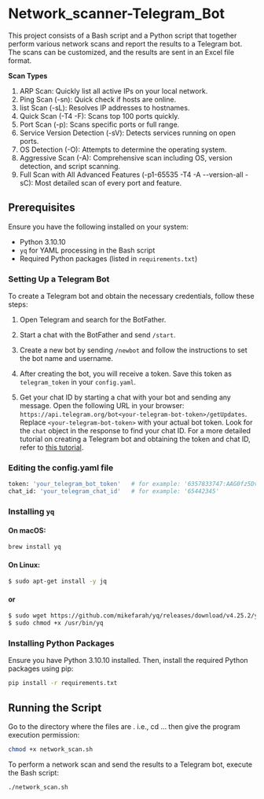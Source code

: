 # Network_scanner-Telegram_Bot

This project consists of a Bash script and a Python script that together perform various network scans and report the results to a Telegram bot. The scans can be customized, and the results are sent in an Excel file format.

**Scan Types**

1. ARP Scan: Quickly list all active IPs on your local network.
2. Ping Scan (-sn): Quick check if hosts are online.
3. list Scan (-sL): Resolves IP addresses to hostnames.
4. Quick Scan (-T4 -F): Scans top 100 ports quickly.
5. Port Scan (-p): Scans specific ports or full range.
6. Service Version Detection (-sV): Detects services running on open ports.
7. OS Detection (-O): Attempts to determine the operating system.
8. Aggressive Scan (-A): Comprehensive scan including OS, version detection, and script scanning.
9. Full Scan with All Advanced Features (-p1-65535 -T4 -A --version-all -sC): Most detailed scan of every port and feature.

## Prerequisites

Ensure you have the following installed on your system:

- Python 3.10.10
- `yq` for YAML processing in the Bash script
- Required Python packages (listed in `requirements.txt`)


### Setting Up a Telegram Bot

To create a Telegram bot and obtain the necessary credentials, follow these steps:

1. Open Telegram and search for the BotFather.

2. Start a chat with the BotFather and send `/start`.

3. Create a new bot by sending `/newbot` and follow the instructions to set the bot name and username.

4. After creating the bot, you will receive a token. Save this token as `telegram_token` in your `config.yaml`.

5. Get your chat ID by starting a chat with your bot and sending any message. Open the following URL in your browser: `https://api.telegram.org/bot<your-telegram-bot-token>/getUpdates`. Replace `<your-telegram-bot-token>` with your actual bot token. Look for the `chat` object in the response to find your chat ID.
For a more detailed tutorial on creating a Telegram bot and obtaining the token and chat ID, refer to [this tutorial](https://core.telegram.org/bots#3-how-do-i-create-a-bot).

### Editing the config.yaml file
```sh        
token: 'your_telegram_bot_token'   # for example: '6357833747:AAG0fz5DvgyJRk6tGHpSpwxSfJktS2R_6W'
chat_id: 'your_telegram_chat_id'   # for example: '65442345'
```
### Installing `yq`

#### On macOS:
```sh
brew install yq
```
#### On Linux:

```sh
$ sudo apt-get install -y jq
```
#### or

```sh
$ sudo wget https://github.com/mikefarah/yq/releases/download/v4.25.2/yq_linux_amd64 -O /usr/bin/yq
$ sudo chmod +x /usr/bin/yq
```


### Installing Python Packages

Ensure you have Python 3.10.10 installed. Then, install the required Python packages using pip:

```sh
pip install -r requirements.txt
```

## Running the Script
Go to the directory where the files are . i.e., cd ...
then give the program execution permission:

```sh
chmod +x network_scan.sh
```

To perform a network scan and send the results to a Telegram bot, execute the Bash script:

```sh
./network_scan.sh
```
